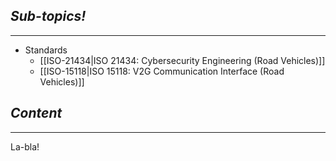 ## *Sub-topics!*
---
* Standards
	* [[ISO-21434|ISO 21434: Cybersecurity Engineering (Road Vehicles)]]
	* [[ISO-15118|ISO 15118: V2G Communication Interface (Road Vehicles)]]
## *Content*
---
La-bla!